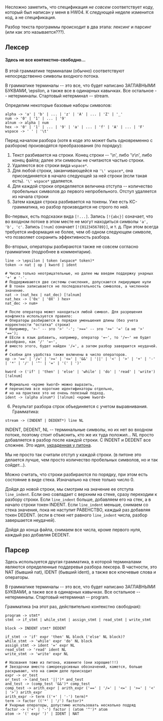 Несложно заметить, что спецификация *не совсем* соответствует коду, который был написан у меня в HW04.
К следующей неделе изменится код, а не спецификация.

Разбор текста программы происходит в два этапа: лексинг и парсинг (или как это называется???).

## Лексер

#### Здесь не все контекстно-свободно...

В этой грамматике терминалам (обычно) соответствуют непосредственно символы входного потока.

В грамматике терминалы -- это все, что будет написано ЗАГЛАВНЫМИ БУКВАМИ, \epsilon, а также все в одинарных кавычках.
Все остальное -- нетерминалы.
Стартовый нетерминал -- stream.

Определим некоторые базовые наборы символов:

```
alpha -> 'a' | 'b' | ... | 'z' | 'A' | ... | 'Z' | '_'
num -> '0' | '1' | ... | '9'
alnum -> alpha | num
hex -> '0' | '1' | ... | '9' | 'a' | ... | 'f' | 'A' | ... | 'F'
wspace -> ' ' | '\t'
```

Перед началом разбора (хотя в коде это может быть одновременно с разбором) производятся преобразования (по порядку):

1. Текст разбивается на строки. Конец строки -- '\n', либо '\r\n', либо конец файла;
    далее эти символы не считаются частью строки.
2. Удаляются все строки вида `wspace*`.
3. Для любой строки, заканчивающейся на `'\' wspace*`, она присоединяется в начало следующей за ней строки (если такая есть).
    `'\' wspace*` удаляется.
4. Для каждой строки определяется величина отступа -- количество пробельных символов до первого непробельного.
    Отступ удаляется из начала строки
5. Затем каждая строка разбивается на токены.
Уже есть КС-грамматика, но разбор производится не строго по ней.

Во-первых, есть подсказки вида `[!...]`. Запись `[!{abc}]` означает, что во входном потоке
в этом месте не могут находиться символы `'a', 'b', 'c'`.
Запись `[!num]` означает `[!{0123456789}]`, и т. д.
При этом всегда требуется информация не более, чем об одном следующем символе,
что позволяет сохранить эффективность разбора.

Во-вторых, операторы разбираются также не совсем согласно грамматике (подробнее в комментарии).

```
line -> \epsilon | token (wspace* token)*
token -> nat | op | kword | ident

# Числа только неотрицательные, но далее мы введем поддержку унарных '+' и '-'.
# Поддерживаются две системы счисления, допускаются лидирующие нули
# В токен записывается не последовательность символов, а численное значение.
nat -> (nat_hex | nat_dec) [!alnum]
nat_hex -> ('0x' | '0X' ) hex+
nat_dec -> num+

# После оператора может находиться любой символ. Для разрешения конфликта используется правило:
# Операторы разбираются в порядке уменьшения длины (без учета корректности "остатка" строки)
# Например, '>-' -- это '>' '-'; '>==' -- это '>=' '=' (а не '>' '==');
# ЕЕсли в язык добавить, например, оператор '=~', то '/=~' не будет разобрано, как '/' '=~',
# вместо этого, будет найден '/=', а затем разбор завершится неудачей.
#
# Скобки для удобства также включены в число операторов.
op -> '==' | '/=' | '>=' | '<=' | '&&' | '||' | '<' | '>' | '+' | '-' | '*' | '/' | '^' | '=' | '(' | ')' 

kword -> ('if' | 'then' | 'else' | 'while' | 'do' | 'read' | 'write') [!alnum]

# Формально <кроме kword> можно выразить,
# перечислив все короткие идентификаторы отдельно,
# но на практике это не очень полезный подход.
ident -> (alpha alnum*) [!alnum] <кроме kword>
```

6. Результат разбора строк объединяется с учетом выравнивания.
Грамматика:

```
stream -> (INDENT | DEDENT*) line NL
```

INDENT, DEDENT, NL -- терминальные символы, но их нет во входном потоке, поэтому стоит объяснить, кто же их туда положил...
NL просто добавляется в разбор после каждой строки.
С INDENT и DEDENT все сложнее. Это идея,
[украденная у питона](https://docs.python.org/3/reference/lexical_analysis.html#indentation).

Мы не просто так считали отступ у каждой строки. (в питоне это делается лучше, чем просто количество
пробельных символов, но и так сойдет...).

Можно считать, что строки разбираются по порядку, при этом есть состояние в виде стека. Изначально на стеке только число 0.

Дойдя до новой строки, мы смотрим на значение ее отступа `line_indent`. Если оно совпадает с верхним на стеке,
сразу переходим к разбору строки. Если `line_indent` больше, добавляем его на стек, а в начало строки токен INDENT.
Если `line_indent` меньше, снимаем со стека значения, пока не наступит РАВЕНСТВО, каждый раз добавляя токен DEDENT.
(если в стеке нет равного `line_indent` числа, разбор завершается неудачей).

Дойдя до конца файла, снимаем все числа, кроме первого нуля, каждый раз добавляя DEDENT.

## Парсер

Здесь используется другая грамматика, в которой терминалами являются определенные поддеревья разбора лексера.
В частности, это NAT (бывший nat), IDENT (бывший ident), а также все ключевые слова и операторы.

В грамматике терминалы -- это все, что будет написано ЗАГЛАВНЫМИ БУКВАМИ, а также все в одинарных кавычках.
Все остальное -- нетерминалы.
Стартовый нетерминал -- program.

Грамматика (на этот раз, действительно контекстно свободная):

```
program -> stmt*
stmt -> if_stmt | while_stmt | assign_stmt | read_stmt | write_stmt

block -> INDENT stmt* DEDENT

if_stmt -> 'if' expr 'then' NL block ('else' NL block)?
while_stmt -> 'while' expr 'do' NL block
assign_stmt -> ident '=' expr NL
read_stmt -> 'read' ident NL
write_stmt -> 'write' expr NL

# Названия тоже из питона, извините (они хорошие!!!)
# Звездочки вместо саморекурсивных обозначений, кажется, больше раскрывают, что на самом деле происходит
expr -> or_test
or_test -> (and_test '||')* and_test
and_test -> (comp_test '&&')* comp_test
comp_test -> arith_expr | arith_expr ('==' | '/=' | '<=' | '>=' | '<' | '>') arith_expr
arith_expr -> term (('+' | '-') term)*
term -> factor (('*' | '/') factor)*
# Унарные операторы, допустимо использовать несколько подряд
factor -> ('+' | '-') factor | (atom '^')* atom
atom -> '(' expr ')' | IDENT | NAT
```
